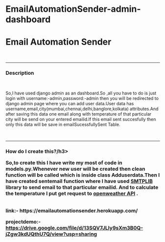 # EmailAutomationSender-admin-dashboard
<h1>Email Automation Sender</h1>
<br>
<hr>
<h3>Description</h3>
<br>
<p>So,I have used django admin as an dashboard.So ,all you have to do is just login with username:-admin,password:-admin then you will be redirected to django admin page where
you can add user data.User data has username,email,city(mumbai,chennai,delhi,banglore,kolkata) attributes.And after saving this data one email along with temperature of
that particular city will be send on your entered emailid.If this email sent succesfully then only this data will be save in emailSucessfullySent Table.<p>
<br>
<hr>
<h3>How do I create this?/h3>
<br>
<p>So,to create this I have write my most of code in models.py.Whenever new user will be created then clean function will be called which is inside class Adduserdata.Then I have
created sentemail function where I have used <a href="https://docs.python.org/3/library/smtplib.html">SMTPLIB</a> library to send email to that particular emailid.
And to calculate the temperature I put get request to <a href ="hps://openweathermap.org/api"">openweather API</a> .
</p>

<br>
link:- https://emailautomationsender.herokuapp.com/

projectdemo:- https://drive.google.com/file/d/13SQV7JLIy9sXm3B0Q-jZgw3kdUQthU7Q/view?usp=sharing
